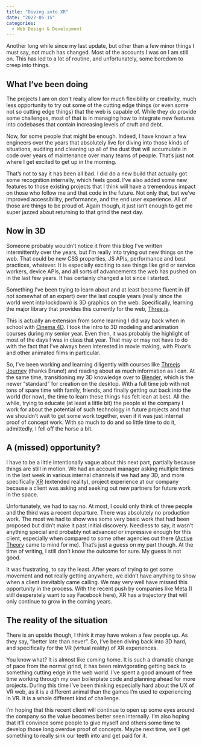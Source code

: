 ```yaml
---
title: "Diving into XR"
date: "2022-05-15"
categories:
  - Web Design & Development
---
```


Another long while since my last update, but other than a few minor things I must say, not much has changed. Most of the accounts I was on I am still on. This has led to a lot of routine, and unfortunately, some boredom to creep into things. 


## What I’ve been doing

The projects I am on don't really allow for much flexibility or creativity, much less opportunity to try out some of the cutting edge things (or even some not so cutting edge things) that the web is capable of. While they do provide some challenges, most of that is in managing how to integrate new features into codebases that contain increasing levels of cruft and debt.

Now, for some people that might be enough. Indeed, I have known a few engineers over the years that absolutely live for diving into those kinds of situations, auditing and cleaning up all of the dust that will accumulate in code over years of maintenance over many teams of people. That’s just not where I get excited to get up in the morning.

That’s not to say it has been all bad. I did do a new build that actually got some recognition internally, which feels good. I’ve also added some new features to those existing projects that I think will have a tremendous impact on those who follow me and that code in the future. Not only that, but we’ve improved accessibility, performance, and the end user experience. All of those are things to be proud of. Again though, it just isn’t enough to get me super jazzed about returning to that grind the next day.


## Now in 3D

Someone probably wouldn’t notice it from this blog I’ve written intermittently over the years, but I’m really into trying out new things on the web. That could be new CSS properties, JS APIs, performance and best practices, whatever. It is especially exciting to see things like grid or service workers, device APIs, and all sorts of advancements the web has pushed on in the last few years. It has certainly changed a lot since I started.

Something I’ve been trying to learn about and at least become fluent in (if not somewhat of an expert) over the last couple years (really since the world went into lockdown) is 3D graphics on the web. Specifically, learning the major library that provides this currently for the web, [Three.js](https://threejs.org/).

This is actually an extension from some learning I did way back when in school with [Cinema 4D](https://www.maxon.net/en/cinema-4d). I took the intro to 3D modeling and animation courses during my senior year. Even then, it was probably the highlight of most of the days I was in class that year. That may or may not have to do with the fact that I’ve always been interested in movie making, with Pixar’s and other animated films in particular.

So, I’ve been working and learning diligently with courses like [Threejs Journey](https://threejs-journey.com/) (thanks Bruno!) and reading about as much information as I can. At the same time, transitioning my 3D knowledge over to [Blender](https://www.blender.org/), which is the newer “standard” for creation on the desktop. With a full time job with not tons of spare time with family, friends, and finally getting out back into the world (for now), the time to learn these things has felt lean at best. All the while, trying to educate (at least a little bit) the people at the company I work for about the potential of such technology in future projects and that we shouldn’t wait to get some work together, even if it was just internal proof of concept work. With so much to do and so little time to do it, admittedly, I fell off the horse a bit.


## A (missed) opportunity?

I have to be a little intentionally vague about this next part, partially because things are still in motion. We had an account manager asking multiple times in the last week in various internal channels if we had any 3D, and more specifically [XR](https://en.wikipedia.org/wiki/Extended_reality) (extended reality), project experience at our company because a client was asking and seeking out new partners for future work in the space.

Unfortunately, we had to say no. At most, I could only think of three people and the third was a recent departure. There was absolutely no production work. The most we had to show was some very basic work that had been proposed but didn’t make it past initial discovery. Needless to say, it wasn’t anything special and probably not advanced or impressive enough for this client, especially when compared to some other agencies out there ([Active Theory](https://activetheory.net/) came to mind for me). That’s just a guess on my part though. At the time of writing, I still don’t know the outcome for sure. My guess is not good.

It was frustrating, to say the least. After years of trying to get some movement and not really getting anywhere, we didn’t have anything to show when a client inevitably came calling. We may very well have missed this opportunity in the process. With the recent push by companies like Meta (I still desperately want to say Facebook here), XR has a trajectory that will only continue to grow in the coming years.


## The reality of the situation

There is an upside though, I think it may have woken a few people up. As they say, “better late than never”. So, I’ve been diving back into 3D hard, and specifically for the VR (virtual reality) of XR experiences.

You know what? It is almost like coming home. It is such a dramatic change of pace from the normal grind, it has been reinvigorating getting back to something cutting edge in the web world. I’ve spent a good amount of free time working through my own boilerplate code and planning ahead for more projects. During this time I’ve been thinking especially hard about the UX of VR web, as it is a different animal than the games I’m used to experiencing in VR. It is a whole different kind of challenge.

I’m hoping that this recent client will continue to open up some eyes around the company so the value becomes better seen internally. I’m also hoping that it’ll convince some people to give myself and others some time to develop those long overdue proof of concepts. Maybe next time, we’ll get something to really sink our teeth into and get paid for it.
